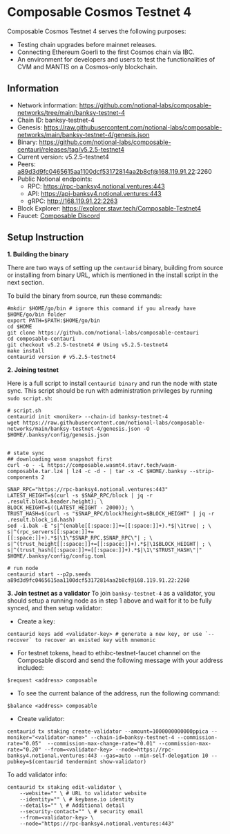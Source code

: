 # Composable Cosmos Testnet 4 

Composable Cosmos Testnet 4 serves the following purposes:

- Testing chain upgrades before mainnet releases.
- Connecting Ethereum Goerli to the first Cosmos chain via IBC.
- An environment for developers and users to test the functionalities of CVM and MANTIS on a Cosmos-only blockchain.

## Information
- Network information: https://github.com/notional-labs/composable-networks/tree/main/banksy-testnet-4
- Chain ID: banksy-testnet-4
- Genesis: https://raw.githubusercontent.com/notional-labs/composable-networks/main/banksy-testnet-4/genesis.json
- Binary: https://github.com/notional-labs/composable-centauri/releases/tag/v5.2.5-testnet4
- Current version: v5.2.5-testnet4
- Peers: a89d3d9fc0465615aa1100dcf53172814aa2b8cf@168.119.91.22:2260
- Public Notional endpoints:
  - RPC: https://rpc-banksy4.notional.ventures:443
  - API: https://api-banksy4.notional.ventures:443
  - gRPC: http://168.119.91.22:2263
- Block Explorer: https://explorer.stavr.tech/Composable-Testnet4
- Faucet: [Composable Discord](https://discord.com/invite/composable)

## Setup Instruction

**1. Building the binary**

There are two ways of setting up the `centaurid` binary, building from source or installing from binary URL, which is mentioned in the install script in the next section.

To build the binary from source, run these commands:

```
#mkdir $HOME/go/bin # ignore this command if you already have $HOME/go/bin folder
export PATH=$PATH:$HOME/go/bin
cd $HOME
git clone https://github.com/notional-labs/composable-centauri
cd composable-centauri
git checkout v5.2.5-testnet4 # Using v5.2.5-testnet4
make install
centaurid version # v5.2.5-testnet4
```

**2. Joining testnet**

Here is a full script to install `centaurid binary` and run the node with state sync. This script should be run with administration privileges by running `sudo script.sh`:

```
# script.sh
centaurid init <moniker> --chain-id banksy-testnet-4
wget https://raw.githubusercontent.com/notional-labs/composable-networks/main/banksy-testnet-4/genesis.json -O $HOME/.banksy/config/genesis.json


# state sync
## downloading wasm snapshot first
curl -o - -L https://composable.wasmt4.stavr.tech/wasm-composable.tar.lz4 | lz4 -c -d - | tar -x -C $HOME/.banksy --strip-components 2

SNAP_RPC="https://rpc-banksy4.notional.ventures:443"
LATEST_HEIGHT=$(curl -s $SNAP_RPC/block | jq -r .result.block.header.height); \
BLOCK_HEIGHT=$((LATEST_HEIGHT - 2000)); \
TRUST_HASH=$(curl -s "$SNAP_RPC/block?height=$BLOCK_HEIGHT" | jq -r .result.block_id.hash)
sed -i.bak -E "s|^(enable[[:space:]]+=[[:space:]]+).*$|\1true| ; \
s|^(rpc_servers[[:space:]]+=[[:space:]]+).*$|\1\"$SNAP_RPC,$SNAP_RPC\"| ; \
s|^(trust_height[[:space:]]+=[[:space:]]+).*$|\1$BLOCK_HEIGHT| ; \
s|^(trust_hash[[:space:]]+=[[:space:]]+).*$|\1\"$TRUST_HASH\"|" $HOME/.banksy/config/config.toml

# run node
centaurid start --p2p.seeds a89d3d9fc0465615aa1100dcf53172814aa2b8cf@168.119.91.22:2260
```

**3. Join testnet as a validator**
To join `banksy-testnet-4` as a validator, you should setup a running node as in step 1 above and wait for it to be fully synced, and then setup validator:

- Create a key:
```
centaurid keys add <validator-key> # generate a new key, or use `--recover` to recover an existed key with mnemonic
```

- For testnet tokens, head to ethibc-testnet-faucet channel on the Composable discord and send the following message with your address included:

```
$request <address> composable
```

- To see the current balance of the address, run the following command:

```
$balance <address> composable
```

- Create validator:
```
centaurid tx staking create-validator --amount=1000000000000ppica --moniker="<validator-name>" --chain-id=banksy-testnet-4 --commission-rate="0.05"  --commission-max-change-rate="0.01" --commission-max-rate="0.20" --from=<validator-key> --node=https://rpc-banksy4.notional.ventures:443 --gas=auto --min-self-delegation 10 --pubkey=$(centaurid tendermint show-validator)
```

To add validator info:

```
centaurid tx staking edit-validator \
    --website="" \ # URL to validator website
    --identity="" \ # keybase.io identity 
    --details="" \ # Additional detail 
    --security-contact="" \ # security email
    --from=<validator-key> \
    --node="https://rpc-banksy4.notional.ventures:443"
```
